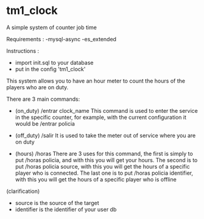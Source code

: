 # tm1_clock
A simple system of counter job time

Requirements :
  -mysql-async
  -es_extended

Instructions :
  - import init.sql to your database
  - put in the config 'tm1_clock'

This system allows you to have an hour meter to count the hours of the players who are on duty.

There are 3 main commands:
- (on_duty) /entrar clock_name
This command is used to enter the service in the specific counter, for example, with the current configuration it would be /entrar policia

- (off_duty) /salir
It is used to take the meter out of service where you are on duty

- (hours) /horas
There are 3 uses for this command, the first is simply to put /horas policia, and with this you will get your hours.
The second is to put /horas policia source, with this you will get the hours of a specific player who is connected.
The last one is to put /horas policia identifier, with this you will get the hours of a specific player who is offline


(clarification)
- source is the source of the target
- identifier is the identifier of your user db
